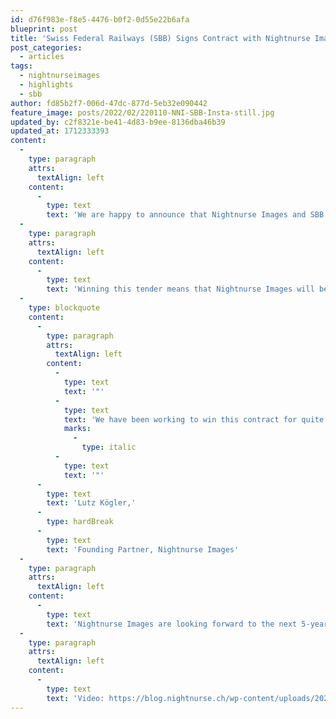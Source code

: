 ```yaml
---
id: d76f983e-f8e5-4476-b0f2-0d55e22b6afa
blueprint: post
title: 'Swiss Federal Railways (SBB) Signs Contract with Nightnurse Images'
post_categories:
  - articles
tags:
  - nightnurseimages
  - highlights
  - sbb
author: fd85b2f7-006d-47dc-877d-5eb32e090442
feature_image: posts/2022/02/220110-NNI-SBB-Insta-still.jpg
updated_by: c2f8321e-be41-4d83-b9ee-8136dba46b39
updated_at: 1712333393
content:
  -
    type: paragraph
    attrs:
      textAlign: left
    content:
      -
        type: text
        text: 'We are happy to announce that Nightnurse Images and SBB Real Estate have signed a 5-year framework contract. Nightnurse Images won the tender back in September 2021 and recently it was made official.'
  -
    type: paragraph
    attrs:
      textAlign: left
    content:
      -
        type: text
        text: 'Winning this tender means that Nightnurse Images will be producing all visualization products needed for real estate marketing for SBB Real Estate and their sub-contractors for the next 5-years.'
  -
    type: blockquote
    content:
      -
        type: paragraph
        attrs:
          textAlign: left
        content:
          -
            type: text
            text: '"'
          -
            type: text
            text: 'We have been working to win this contract for quite some time, and we are happy that we succeeded. We look forward to the collaboration with the great team from SBB Real Estate and their sub-contractors'
            marks:
              -
                type: italic
          -
            type: text
            text: '"'
      -
        type: text
        text: 'Lutz Kögler,'
      -
        type: hardBreak
      -
        type: text
        text: 'Founding Partner, Nightnurse Images'
  -
    type: paragraph
    attrs:
      textAlign: left
    content:
      -
        type: text
        text: 'Nightnurse Images are looking forward to the next 5-years with the SBB Real Estate Team and their sub-contractors.'
  -
    type: paragraph
    attrs:
      textAlign: left
    content:
      -
        type: text
        text: 'Video: https://blog.nightnurse.ch/wp-content/uploads/2022/02/220110-NNI-SBB-Insta-anim-white.mp4'
---
```

